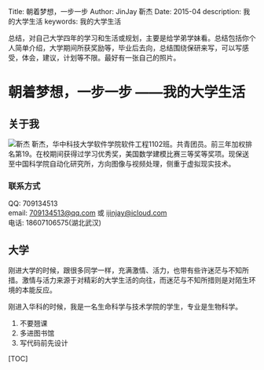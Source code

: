 Title:   朝着梦想，一步一步
Author: JinJay 靳杰
Date:    2015-04
description: 我的大学生活
keywords: 我的大学生活

总结，对自己大学四年的学习和生活或规划，主要是给学弟学妹看。总结包括你个人简单介绍，大学期间所获奖励等，毕业后去向，总结围绕保研来写，可以写感受，体会，建议，计划等不限。最好有一张自己的照片。

# 朝着梦想，一步一步  ——我的大学生活
## 关于我
![靳杰](http://jinjaysnow.github.io/images/mine.png)
靳杰，华中科技大学软件学院软件工程1102班。共青团员。前三年加权排名第19。在校期间获得过学习优秀奖，美国数学建模比赛三等奖等奖项。现保送至中国科学院自动化研究所，方向图像与视频处理，侧重于虚拟现实技术。

### 联系方式
QQ: 709134513  
email: 709134513@qq.com 或 ijinjay@icloud.com   
电话: 18607106575(湖北武汉)

## 大学 
刚进大学的时候，跟很多同学一样，充满激情、活力，也带有些许迷茫与不知所措。激情与活力来源于对精彩的大学生活的向往，而迷茫与不知所措则是对陌生环境的本能反应。

刚进入华科的时候，我是一名生命科学与技术学院的学生，专业是生物科学。


1. 不要翘课
2. 多进图书馆
3. 写代码前先设计



[TOC]
